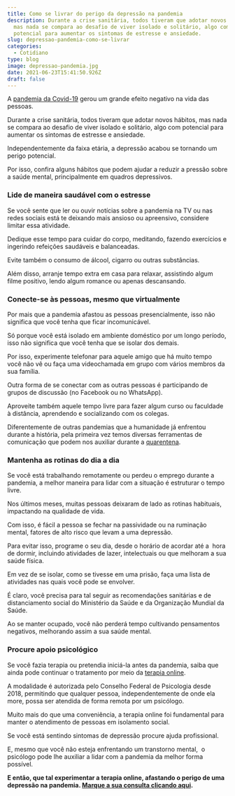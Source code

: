```yaml
---
title: Como se livrar do perigo da depressão na pandemia
description: Durante a crise sanitária, todos tiveram que adotar novos hábitos,
  mas nada se compara ao desafio de viver isolado e solitário, algo com
  potencial para aumentar os sintomas de estresse e ansiedade.
slug: depressao-pandemia-como-se-livrar
categories:
  - Cotidiano
type: blog
image: depressao-pandemia.jpg
date: 2021-06-23T15:41:50.926Z
draft: false
---
```










A [pandemia da Covid-19](https://yuribusin.com.br/como-lidar-com-a-histeria-coletiva-por-conta-da-covid-19/) gerou um grande efeito negativo na vida das pessoas.

Durante a crise sanitária, todos tiveram que adotar novos hábitos, mas nada se compara ao desafio de viver isolado e solitário, algo com potencial para aumentar os sintomas de estresse e ansiedade.

Independentemente da faixa etária, a depressão acabou se tornando um perigo potencial.

Por isso, confira alguns hábitos que podem ajudar a reduzir a pressão sobre a saúde mental, principalmente em quadros depressivos.

### Lide de maneira saudável com o estresse

Se você sente que ler ou ouvir notícias sobre a pandemia na TV ou nas redes sociais está te deixando mais ansioso ou apreensivo, considere limitar essa atividade.

Dedique esse tempo para cuidar do corpo, meditando, fazendo exercícios e ingerindo refeições saudáveis e balanceadas.

Evite também o consumo de álcool, cigarro ou outras substâncias.

Além disso, arranje tempo extra em casa para relaxar, assistindo algum filme positivo, lendo algum romance ou apenas descansando.

### Conecte-se às pessoas, mesmo que virtualmente

Por mais que a pandemia afastou as pessoas presencialmente, isso não significa que você tenha que ficar incomunicável.

Só porque você está isolado em ambiente doméstico por um longo período, isso não significa que você tenha que se isolar dos demais.

Por isso, experimente telefonar para aquele amigo que há muito tempo você não vê ou faça uma videochamada em grupo com vários membros da sua família.

Outra forma de se conectar com as outras pessoas é participando de grupos de discussão (no Facebook ou no WhatsApp).

Aproveite também aquele tempo livre para fazer algum curso ou faculdade à distância, aprendendo e socializando com os colegas.

Diferentemente de outras pandemias que a humanidade já enfrentou durante a história, pela primeira vez temos diversas ferramentas de comunicação que podem nos auxiliar durante a [quarentena](https://yuribusin.com.br/12-dicas-saude-mental-quarentena/).

### Mantenha as rotinas do dia a dia

Se você está trabalhando remotamente ou perdeu o emprego durante a pandemia, a melhor maneira para lidar com a situação é estruturar o tempo livre.

Nos últimos meses, muitas pessoas deixaram de lado as rotinas habituais, impactando na qualidade de vida.

Com isso, é fácil a pessoa se fechar na passividade ou na ruminação mental, fatores de alto risco que levam a uma depressão.

Para evitar isso, programe o seu dia, desde o horário de acordar até a  hora de dormir, incluindo atividades de lazer, intelectuais ou que melhoram a sua saúde física.

Em vez de se isolar, como se tivesse em uma prisão, faça uma lista de atividades nas quais você pode se envolver.

É claro, você precisa para tal seguir as recomendações sanitárias e de distanciamento social do Ministério da Saúde e da Organização Mundial da Saúde.

Ao se manter ocupado, você não perderá tempo cultivando pensamentos negativos, melhorando assim a sua saúde mental.

### Procure apoio psicológico

Se você fazia terapia ou pretendia iniciá-la antes da pandemia, saiba que ainda pode continuar o tratamento por meio da [terapia online](https://yuribusin.com.br/quais-as-vantagens-de-fazer-terapia-com-um-psicologo-a-distancia/).

A modalidade é autorizada pelo Conselho Federal de Psicologia desde 2018, permitindo que qualquer pessoa, independentemente de onde ela more, possa ser atendida de forma remota por um psicólogo.

Muito mais do que uma conveniência, a terapia online foi fundamental para manter o atendimento de pessoas em isolamento social.

Se você está sentindo sintomas de depressão procure ajuda profissional.

E, mesmo que você não esteja enfrentando um transtorno mental,  o psicólogo pode lhe auxiliar a lidar com a pandemia da melhor forma possível.

**E então, que tal experimentar a terapia online, afastando o perigo de uma depressão na pandemia. [Marque a sua consulta clicando aqui](https://yuribusin.com.br/contato/).**


